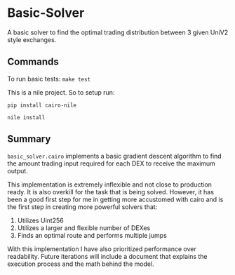 # Basic-Solver

A basic solver to find the optimal trading distribution between 3 given UniV2 style exchanges.

## Commands

To run basic tests:
`make test`

This is a nile project. So to setup run:

`pip install cairo-nile`

`nile install`

## Summary

`basic_solver.cairo` implements a basic gradient descent algorithm to find the amount trading input required for each DEX to receive the maximum output.

This implementation is extremely inflexible and not close to production ready. It is also overkill for the task that is being solved. However, it has been a good first step for me in getting more accustomed with cairo and is the first step in creating more powerful solvers that:

<ol>
  <li>Utilizes Uint256</li>
  <li>Utilizes a larger and flexible number of DEXes</li>
  <li>Finds an optimal route and performs multiple jumps </li>
</ol>

With this implementation I have also prioritized performance over readability. Future iterations will include a document that explains the execution process and the math behind the model. 
